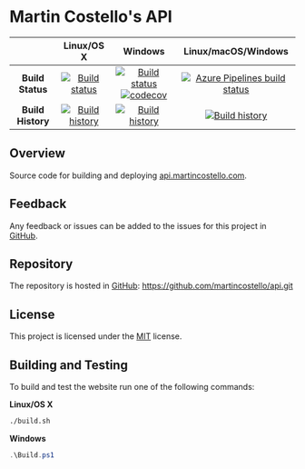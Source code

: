 # Martin Costello's API

| | Linux/OS X | Windows | Linux/macOS/Windows |
|:-:|:-:|:-:|:-:|
| **Build Status** | [![Build status](https://img.shields.io/travis/martincostello/api/master.svg)](https://travis-ci.org/martincostello/api) | [![Build status](https://img.shields.io/appveyor/ci/martincostello/api/master.svg)](https://ci.appveyor.com/project/martincostello/api) [![codecov](https://codecov.io/gh/martincostello/api/branch/master/graph/badge.svg)](https://codecov.io/gh/martincostello/api) | [![Azure Pipelines build status](https://dev.azure.com/martincostello/api/_apis/build/status/CI)](https://dev.azure.com/martincostello/api/_build/latest?definitionId=65) |
| **Build History** | [![Build history](https://buildstats.info/travisci/chart/martincostello/api?branch=master&includeBuildsFromPullRequest=false)](https://travis-ci.org/martincostello/api) |  [![Build history](https://buildstats.info/appveyor/chart/martincostello/api?branch=master&includeBuildsFromPullRequest=false)](https://ci.appveyor.com/project/martincostello/api) | [![Build history](https://buildstats.info/azurepipelines/chart/martincostello/api/65?branch=master&includeBuildsFromPullRequest=false)](https://dev.azure.com/martincostello/api/_build?definitionId=65) |

## Overview

Source code for building and deploying [api.martincostello.com](https://api.martincostello.com/).

## Feedback

Any feedback or issues can be added to the issues for this project in [GitHub](https://github.com/martincostello/api/issues).

## Repository

The repository is hosted in [GitHub](https://github.com/martincostello/api): https://github.com/martincostello/api.git

## License

This project is licensed under the [MIT](https://github.com/martincostello/api/blob/master/LICENSE) license.

## Building and Testing

To build and test the website run one of the following commands:

**Linux/OS X**

```sh
./build.sh
```

**Windows**

```powershell
.\Build.ps1
```
